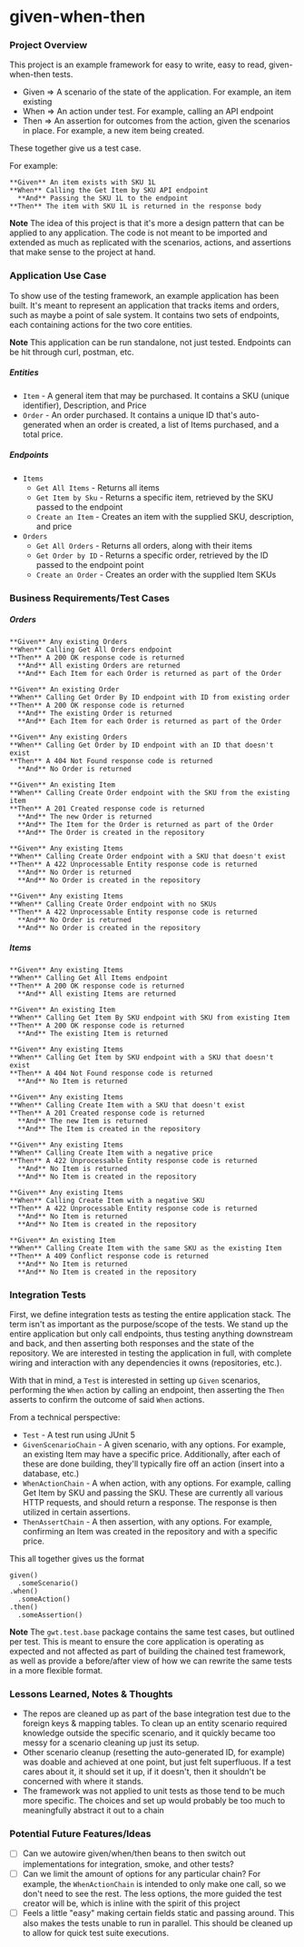 # given-when-then

### Project Overview
This project is an example framework for easy to write, easy to read, given-when-then tests.

- Given => A scenario of the state of the application. For example, an item existing
- When => An action under test. For example, calling an API endpoint
- Then => An assertion for outcomes from the action, given the scenarios in place. For example, a new item being created.

These together give us a test case. 

For example:

```
**Given** An item exists with SKU 1L
**When** Calling the Get Item by SKU API endpoint
  **And** Passing the SKU 1L to the endpoint
**Then** The item with SKU 1L is returned in the response body
```

**Note** The idea of this project is that it's more a design pattern that can be applied to any application. The code is not meant to be imported and extended as much as replicated with the scenarios, actions, and assertions that make sense to the project at hand.


### Application Use Case 

To show use of the testing framework, an example application has been built. It's meant to represent an application that tracks items and orders, such as maybe a point of sale system. It contains two sets of endpoints, each containing actions for the two core entities. 

**Note** This application can be run standalone, not just tested. Endpoints can be hit through curl, postman, etc.

##### Entities
- `Item` - A general item that may be purchased. It contains a SKU (unique identifier), Description, and Price
- `Order` - An order purchased. It contains a unique ID that's auto-generated when an order is created, a list of Items purchased, and a total price.

##### Endpoints
- `Items`
  - `Get All Items` - Returns all items
  - `Get Item by Sku` - Returns a specific item, retrieved by the SKU passed to the endpoint
  - `Create an Item` - Creates an item with the supplied SKU, description, and price
- `Orders`
  - `Get All Orders` - Returns all orders, along with their items
  - `Get Order by ID` - Returns a specific order, retrieved by the ID passed to the endpoint point
  - `Create an Order` - Creates an order with the supplied Item SKUs

### Business Requirements/Test Cases

##### Orders
```
**Given** Any existing Orders
**When** Calling Get All Orders endpoint
**Then** A 200 OK response code is returned
  **And** All existing Orders are returned
  **And** Each Item for each Order is returned as part of the Order
```

```
**Given** An existing Order
**When** Calling Get Order By ID endpoint with ID from existing order
**Then** A 200 OK response code is returned
  **And** The existing Order is returned
  **And** Each Item for each Order is returned as part of the Order
```

```
**Given** Any existing Orders
**When** Calling Get Order by ID endpoint with an ID that doesn't exist
**Then** A 404 Not Found response code is returned
  **And** No Order is returned
```

```
**Given** An existing Item
**When** Calling Create Order endpoint with the SKU from the existing item
**Then** A 201 Created response code is returned
  **And** The new Order is returned
  **And** The Item for the Order is returned as part of the Order
  **And** The Order is created in the repository
```

```  
**Given** Any existing Items
**When** Calling Create Order endpoint with a SKU that doesn't exist
**Then** A 422 Unprocessable Entity response code is returned
  **And** No Order is returned
  **And** No Order is created in the repository
```

```  
**Given** Any existing Items
**When** Calling Create Order endpoint with no SKUs
**Then** A 422 Unprocessable Entity response code is returned
  **And** No Order is returned
  **And** No Order is created in the repository
```

##### Items
```
**Given** Any existing Items
**When** Calling Get All Items endpoint
**Then** A 200 OK response code is returned
  **And** All existing Items are returned
```

```
**Given** An existing Item
**When** Calling Get Item By SKU endpoint with SKU from existing Item
**Then** A 200 OK response code is returned
  **And** The existing Item is returned
```

```
**Given** Any existing Items
**When** Calling Get Item by SKU endpoint with a SKU that doesn't exist
**Then** A 404 Not Found response code is returned
  **And** No Item is returned
```

```
**Given** Any existing Items
**When** Calling Create Item with a SKU that doesn't exist
**Then** A 201 Created response code is returned
  **And** The new Item is returned
  **And** The Item is created in the repository
```

```  
**Given** Any existing Items
**When** Calling Create Item with a negative price
**Then** A 422 Unprocessable Entity response code is returned
  **And** No Item is returned
  **And** No Item is created in the repository
```

```
**Given** Any existing Items
**When** Calling Create Item with a negative SKU
**Then** A 422 Unprocessable Entity response code is returned
  **And** No Item is returned
  **And** No Item is created in the repository
```

```
**Given** An existing Item
**When** Calling Create Item with the same SKU as the existing Item
**Then** A 409 Conflict response code is returned
  **And** No Item is returned
  **And** No Item is created in the repository
```

### Integration Tests
First, we define integration tests as testing the entire application stack. The term isn't as important as the purpose/scope of the tests. We stand up the entire application but only call endpoints, thus testing anything downstream and back, and then asserting both responses and the state of the repository. We are interested in testing the application in full, with complete wiring and interaction with any dependencies it owns (repositories, etc.).

With that in mind, a `Test` is interested in setting up `Given` scenarios, performing the `When` action by calling an endpoint, then asserting the `Then` asserts to confirm the outcome of said `When` actions. 

From a technical perspective:
- `Test` - A test run using JUnit 5
- `GivenScenarioChain` - A given scenario, with any options. For example, an existing Item may have a specific price. Additionally, after each of these are done building, they'll typically fire off an action (insert into a database, etc.)
- `WhenActionChain` - A when action, with any options. For example, calling Get Item by SKU and passing the SKU. These are currently all various HTTP requests, and should return a response. The response is then utilized in certain assertions.
- `ThenAssertChain` - A then assertion, with any options. For example, confirming an Item was created in the repository and with a specific price.

This all together gives us the format 

```
given()
  .someScenario()
.when()
  .someAction()
.then()
  .someAssertion()
```

**Note** The `gwt.test.base` package contains the same test cases, but outlined per test. This is meant to ensure the core application is operating as expected and not affected as part of building the chained test framework, as well as provide a before/after view of how we can rewrite the same tests in a more flexible format.

### Lessons Learned, Notes & Thoughts
- The repos are cleaned up as part of the base integration test due to the foreign keys & mapping tables. To clean up an entity scenario required knowledge outside the specific scenario, and it quickly became too messy for a scenario cleaning up just its setup. 
- Other scenario cleanup (resetting the auto-generated ID, for example) was doable and achieved at one point, but just felt superfluous. If a test cares about it, it should set it up, if it doesn't, then it shouldn't be concerned with where it stands.
- The framework was not applied to unit tests as those tend to be much more specific. The choices and set up would probably be too much to meaningfully abstract it out to a chain


### Potential Future Features/Ideas
- [ ] Can we autowire given/when/then beans to then switch out implementations for integration, smoke, and other tests?
- [ ] Can we limit the amount of options for any particular chain? For example, the `WhenActionChain` is intended to only make one call, so we don't need to see the rest. The less options, the more guided the test creator will be, which is inline with the spirit of this project
- [ ] Feels a little "easy" making certain fields static and passing around. This also makes the tests unable to run in parallel. This should be cleaned up to allow for quick test suite executions.